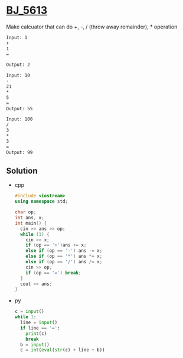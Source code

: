 # [BJ_5613](https://acmicpc.net/problem/5613)

Make calcuator that can do +, -, / (throw away remainder), * operation

```txt
Input: 1
+
1
=

Output: 2

Input: 10
-
21
*
5
=
Output: 55

Input: 100
/
3
*
3
=
Output: 99
```

## Solution

* cpp

  ```cpp
  #include <iostream>
  using namespace std;

  char op;
  int ans, x;
  int main() {
    cin >> ans >> op;
    while (1) {
      cin >> x;
      if (op == '+')ans += x;
      else if (op == '-') ans -= x;
      else if (op == '*') ans *= x;
      else if (op == '/') ans /= x;
      cin >> op;
      if (op == '=') break;
    }
    cout << ans;
  }
  ```

* py

  ```py
  c = input()
  while 1:
    line = input()
    if line == '=':
      print(c)
      break
    b = input()
    c = int(eval(str(c) + line + b))
  ```

